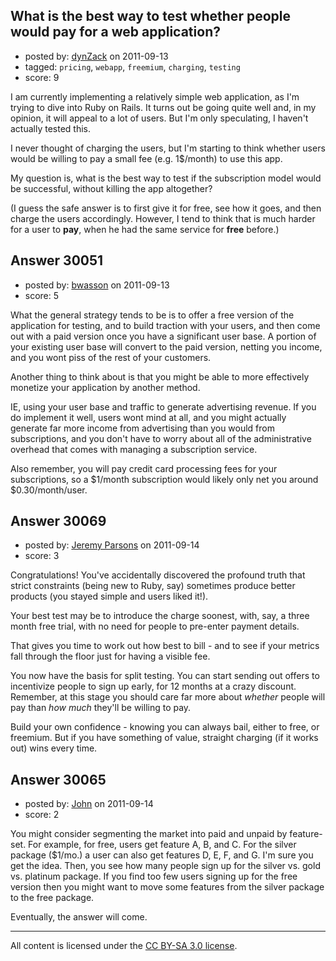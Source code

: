 ## What is the best way to test whether people would pay for a web application?

- posted by: [dynZack](https://stackexchange.com/users/-1/4095-dynzack) on 2011-09-13
- tagged: `pricing`, `webapp`, `freemium`, `charging`, `testing`
- score: 9

I am currently implementing a relatively simple web application, as I'm trying to dive into Ruby on Rails. It turns out be going quite well and, in my opinion, it will appeal to a lot of users. But I'm only speculating, I haven't actually tested this.

I never thought of charging the users, but I'm starting to think whether users would be willing to pay a small fee (e.g. 1$/month) to use this app. 

My question is, what is the best way to test if the subscription model would be successful, without killing the app altogether? 

(I guess the safe answer is to first give it for free, see how it goes, and then charge the users accordingly. However, I tend to think that is much harder for a user to **pay**, when he had the same service for **free** before.)


## Answer 30051

- posted by: [bwasson](https://stackexchange.com/users/-1/12611-bwasson) on 2011-09-13
- score: 5

What the general strategy tends to be is to offer a free version of the application for testing, and to build traction with your users, and then come out with a paid version once you have a significant user base. A portion of your existing user base will convert to the paid version, netting you income, and you wont piss of the rest of your customers. 

Another thing to think about is that you might be able to more effectively monetize your application by another method. 

IE, using your user base and traffic to generate advertising revenue. If you do implement it well, users wont mind at all, and you might actually generate far more income from advertising than you would from subscriptions, and you don't have to worry about all of the administrative overhead that comes with managing a subscription service. 

Also remember, you will pay credit card processing fees for your subscriptions, so a $1/month subscription would likely only net you around $0.30/month/user.


## Answer 30069

- posted by: [Jeremy Parsons](https://stackexchange.com/users/-1/4291-jeremy-parsons) on 2011-09-14
- score: 3

Congratulations! You've accidentally discovered the profound truth that strict constraints (being new to Ruby, say) sometimes produce better products (you stayed simple and users liked it!).

Your best test may be to introduce the charge soonest, with, say, a three month free trial, with no need for people to pre-enter payment details. 

That gives you time to work out how best to bill - and to see if your metrics fall through the floor just for having a visible fee.

You now have the basis for split testing. You can start sending out offers to incentivize people to sign up early, for 12 months at a crazy discount. Remember, at this stage you should care far more about *whether* people will pay than *how much* they'll be willing to pay. 

Build your own confidence - knowing you can always bail, either to free, or freemium. But if you have something of value, straight charging (if it works out) wins every time. 


## Answer 30065

- posted by: [John](https://stackexchange.com/users/-1/13157-john) on 2011-09-14
- score: 2

You might consider segmenting the market into paid and unpaid by feature-set. For example, for free, users get feature A, B, and C. For the silver package ($1/mo.) a user can also get features D, E, F, and G. I'm sure you get the idea. Then, you see how many people sign up for the silver vs. gold vs. platinum package. If you find too few users signing up for the free version then you might want to move some features from the silver package to the free package.

Eventually, the answer will come.



---

All content is licensed under the [CC BY-SA 3.0 license](https://creativecommons.org/licenses/by-sa/3.0/).
